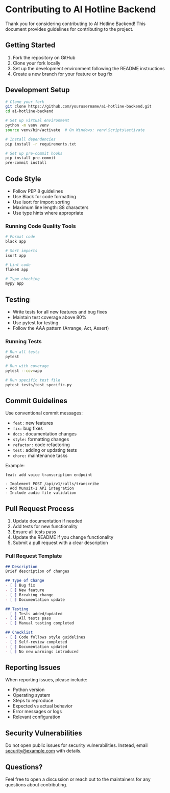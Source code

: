 # Contributing to AI Hotline Backend

Thank you for considering contributing to AI Hotline Backend! This document provides guidelines for contributing to the project.

## Getting Started

1. Fork the repository on GitHub
2. Clone your fork locally
3. Set up the development environment following the README instructions
4. Create a new branch for your feature or bug fix

## Development Setup

```bash
# Clone your fork
git clone https://github.com/yourusername/ai-hotline-backend.git
cd ai-hotline-backend

# Set up virtual environment
python -m venv venv
source venv/bin/activate  # On Windows: venv\Scripts\activate

# Install dependencies
pip install -r requirements.txt

# Set up pre-commit hooks
pip install pre-commit
pre-commit install
```

## Code Style

- Follow PEP 8 guidelines
- Use Black for code formatting
- Use isort for import sorting
- Maximum line length: 88 characters
- Use type hints where appropriate

### Running Code Quality Tools

```bash
# Format code
black app

# Sort imports
isort app

# Lint code
flake8 app

# Type checking
mypy app
```

## Testing

- Write tests for all new features and bug fixes
- Maintain test coverage above 80%
- Use pytest for testing
- Follow the AAA pattern (Arrange, Act, Assert)

### Running Tests

```bash
# Run all tests
pytest

# Run with coverage
pytest --cov=app

# Run specific test file
pytest tests/test_specific.py
```

## Commit Guidelines

Use conventional commit messages:

- `feat:` new features
- `fix:` bug fixes
- `docs:` documentation changes
- `style:` formatting changes
- `refactor:` code refactoring
- `test:` adding or updating tests
- `chore:` maintenance tasks

Example:
```
feat: add voice transcription endpoint

- Implement POST /api/v1/calls/transcribe
- Add Munsit-1 API integration
- Include audio file validation
```

## Pull Request Process

1. Update documentation if needed
2. Add tests for new functionality
3. Ensure all tests pass
4. Update the README if you change functionality
5. Submit a pull request with a clear description

### Pull Request Template

```markdown
## Description
Brief description of changes

## Type of Change
- [ ] Bug fix
- [ ] New feature
- [ ] Breaking change
- [ ] Documentation update

## Testing
- [ ] Tests added/updated
- [ ] All tests pass
- [ ] Manual testing completed

## Checklist
- [ ] Code follows style guidelines
- [ ] Self-review completed
- [ ] Documentation updated
- [ ] No new warnings introduced
```

## Reporting Issues

When reporting issues, please include:

- Python version
- Operating system
- Steps to reproduce
- Expected vs actual behavior
- Error messages or logs
- Relevant configuration

## Security Vulnerabilities

Do not open public issues for security vulnerabilities. Instead, email security@example.com with details.

## Questions?

Feel free to open a discussion or reach out to the maintainers for any questions about contributing.

